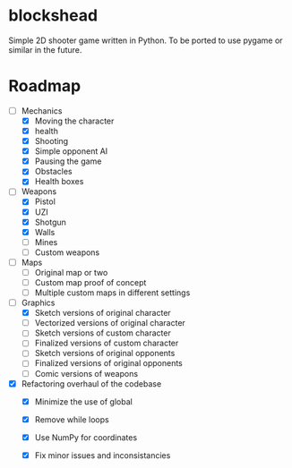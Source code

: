 # blockshead

Simple 2D shooter game written in Python. To be ported to use pygame or similar in the future.

# Roadmap

- [ ] Mechanics
  - [x] Moving the character
  - [x] health
  - [x] Shooting
  - [x] Simple opponent AI
  - [x] Pausing the game
  - [x] Obstacles
  - [x] Health boxes
- [ ] Weapons
  - [x] Pistol
  - [x] UZI
  - [x] Shotgun
  - [x] Walls
  - [ ] Mines
  - [ ] Custom weapons
- [ ] Maps
  - [ ] Original map or two
  - [ ] Custom map proof of concept
  - [ ] Multiple custom maps in different settings
- [ ] Graphics
  - [x] Sketch versions of original character
  - [ ] Vectorized versions of original character
  - [ ] Sketch versions of custom character
  - [ ] Finalized versions of custom character
  - [ ] Sketch versions of original opponents
  - [ ] Finalized versions of original opponents
  - [ ] Comic versions of weapons
- [x] Refactoring overhaul of the codebase
  - [x] Minimize the use of global
  - [x] Remove while loops
  - [x] Use NumPy for coordinates
  - [x] Fix minor issues and inconsistancies 

